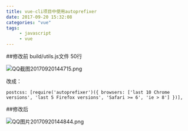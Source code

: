 ```yaml
---
title: vue-cli项目中使用autoprefixer
date: 2017-09-20 15:32:08
categories: "vue" 
tags: 
     - javascript
     - vue
---
```

##修改前
build/utils.js文件 50行

![QQ截图20170920144715.png](http://upload-images.jianshu.io/upload_images/6651371-e3710585a31cf971.png?imageMogr2/auto-orient/strip%7CimageView2/2/w/1240)

改成：
```
postcss: [require('autoprefixer')({ browsers: ['last 10 Chrome versions', 'last 5 Firefox versions', 'Safari >= 6', 'ie > 8'] })],
```
##修改后

![QQ图片20170920144844.png](http://upload-images.jianshu.io/upload_images/6651371-14fd6c17b03a0ba9.png?imageMogr2/auto-orient/strip%7CimageView2/2/w/1240)